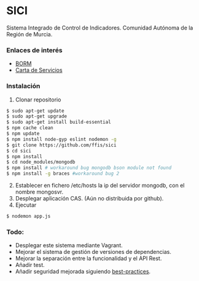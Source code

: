 # SICI


Sistema Integrado de Control de Indicadores.
Comunidad Autónoma de la Región de Murcia.

### Enlaces de interés

* [BORM]
* [Carta de Servicios]


### Instalación


1. Clonar repositorio

```sh
$ sudo apt-get update
$ sudo apt-get upgrade
$ sudo apt-get install build-essential
$ npm cache clean
$ npm update
$ npm install node-gyp eslint nodemon -g
$ git clone https://github.com/ffis/sici
$ cd sici
$ npm install
$ cd node_modules/mongodb
$ npm install # workaround bug mongodb bson module not found
$ npm install -g braces #workaround bug 2
```

2. Establecer en fichero /etc/hosts la ip del servidor mongodb, con el nombre mongosvr.
3. Desplegar aplicación CAS. (Aún no distribuida por github).
4. Ejecutar
```sh
$ nodemon app.js
```

### Todo:
* Desplegar este sistema mediante Vagrant.
* Mejorar el sistema de gestión de versiones de dependencias.
* Mejorar la separación entre la funcionalidad y el API Rest.
* Añadir test.
* Añadir seguridad mejorada siguiendo [best-practices].


 [best-practices]: <https://strongloop.com/strongblog/best-practices-for-express-in-production-part-one-security/>
 [BORM]: http://www.borm.es/borm/documento?obj=anu&id=699315
 [Carta de Servicios]: https://www.carm.es/web/pagina?IDCONTENIDO=2469&IDTIPO=100&RASTRO=c672$m


